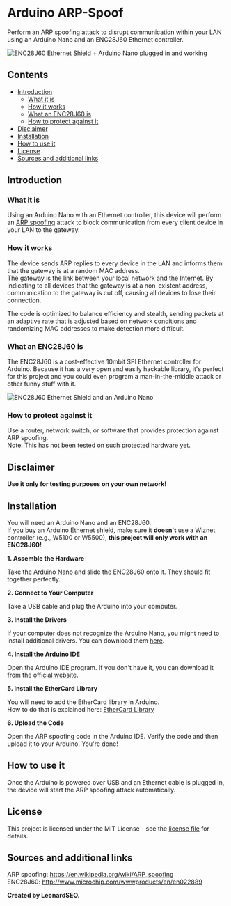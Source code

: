 # Arduino ARP-Spoof
Perform an ARP spoofing attack to disrupt communication within your LAN using an Arduino Nano and an ENC28J60 Ethernet controller.

![ENC28J60 Ethernet Shield + Arduino Nano plugged in and working](https://raw.githubusercontent.com/spacehuhn/enc28j60_ARPspoofer/master/images/1.jpg)  

## Contents
- [Introduction](#introduction)
  - [What it is](#what-it-is)
  - [How it works](#how-it-works)
  - [What an ENC28J60 is](#what-an-enc28j60-is)
  - [How to protect against it](#how-to-protect-against-it)
- [Disclaimer](#disclaimer)
- [Installation](#installation)
- [How to use it](#how-to-use-it)
- [License](#license)
- [Sources and additional links](#sources-and-additional-links)

## Introduction ##

### What it is

Using an Arduino Nano with an Ethernet controller, this device will perform an [ARP spoofing](https://en.wikipedia.org/wiki/ARP_spoofing) attack to block communication from every client device in your LAN to the gateway.  

### How it works

The device sends ARP replies to every device in the LAN and informs them that the gateway is at a random MAC address.  
The gateway is the link between your local network and the Internet. By indicating to all devices that the gateway is at a non-existent address, communication to the gateway is cut off, causing all devices to lose their connection.  

The code is optimized to balance efficiency and stealth, sending packets at an adaptive rate that is adjusted based on network conditions and randomizing MAC addresses to make detection more difficult.

### What an ENC28J60 is

The ENC28J60 is a cost-effective 10mbit SPI Ethernet controller for Arduino. Because it has a very open and easily hackable library, it's perfect for this project and you could even program a man-in-the-middle attack or other funny stuff with it.

![ENC28J60 Ethernet Shield and an Arduino Nano](https://raw.githubusercontent.com/spacehuhn/enc28j60_ARPspoofer/master/images/2.jpg)

### How to protect against it

Use a router, network switch, or software that provides protection against ARP spoofing.  
Note: This has not been tested on such protected hardware yet.  

## Disclaimer

**Use it only for testing purposes on your own network!**  

## Installation

You will need an Arduino Nano and an ENC28J60.  
If you buy an Arduino Ethernet shield, make sure it **doesn't** use a Wiznet controller (e.g., W5100 or W5500), **this project will only work with an ENC28J60!**

**1. Assemble the Hardware**

Take the Arduino Nano and slide the ENC28J60 onto it. They should fit together perfectly.

**2. Connect to Your Computer**

Take a USB cable and plug the Arduino into your computer.

**3. Install the Drivers**

If your computer does not recognize the Arduino Nano, you might need to install additional drivers. You can download them [here](http://www.wch.cn/download/CH341SER_EXE.html).

**4. Install the Arduino IDE**

Open the Arduino IDE program. If you don't have it, you can download it from the [official website](https://www.arduino.cc/en/software).

**5. Install the EtherCard Library**

You will need to add the EtherCard library in Arduino.  
How to do that is explained here: [EtherCard Library](https://github.com/jcw/ethercard)

**6. Upload the Code**

Open the ARP spoofing code in the Arduino IDE. Verify the code and then upload it to your Arduino. You're done!

## How to use it

Once the Arduino is powered over USB and an Ethernet cable is plugged in, the device will start the ARP spoofing attack automatically.

## License

This project is licensed under the MIT License - see the [license file](LICENSE) for details.

## Sources and additional links

ARP spoofing: https://en.wikipedia.org/wiki/ARP_spoofing  
ENC28J60: http://www.microchip.com/wwwproducts/en/en022889

**Created by LeonardSEO.**
